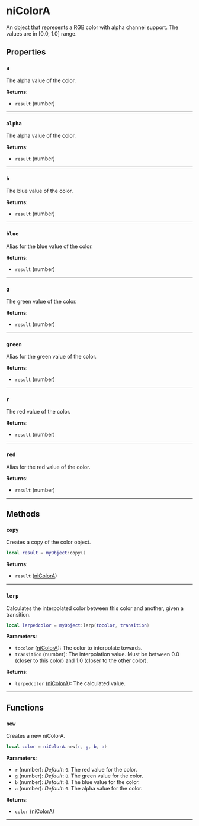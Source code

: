 <!---
	This file is autogenerated. Do not edit this file manually. Your changes will be ignored.
	More information: https://github.com/MWSE/MWSE/tree/master/docs
-->

# niColorA
<div class="search_terms" style="display: none">nicolora, colora</div>

An object that represents a RGB color with alpha channel support. The values are in [0.0, 1.0] range.

## Properties

### `a`
<div class="search_terms" style="display: none">a</div>

The alpha value of the color.

**Returns**:

* `result` (number)

***

### `alpha`
<div class="search_terms" style="display: none">alpha</div>

The alpha value of the color.

**Returns**:

* `result` (number)

***

### `b`
<div class="search_terms" style="display: none">b</div>

The blue value of the color.

**Returns**:

* `result` (number)

***

### `blue`
<div class="search_terms" style="display: none">blue</div>

Alias for the blue value of the color.

**Returns**:

* `result` (number)

***

### `g`
<div class="search_terms" style="display: none">g</div>

The green value of the color.

**Returns**:

* `result` (number)

***

### `green`
<div class="search_terms" style="display: none">green</div>

Alias for the green value of the color.

**Returns**:

* `result` (number)

***

### `r`
<div class="search_terms" style="display: none">r</div>

The red value of the color.

**Returns**:

* `result` (number)

***

### `red`
<div class="search_terms" style="display: none">red</div>

Alias for the red value of the color.

**Returns**:

* `result` (number)

***

## Methods

### `copy`
<div class="search_terms" style="display: none">copy</div>

Creates a copy of the color object.

```lua
local result = myObject:copy()
```

**Returns**:

* `result` ([niColorA](../../types/niColorA))

***

### `lerp`
<div class="search_terms" style="display: none">lerp</div>

Calculates the interpolated color between this color and another, given a transition.

```lua
local lerpedcolor = myObject:lerp(tocolor, transition)
```

**Parameters**:

* `tocolor` ([niColorA](../../types/niColorA)): The color to interpolate towards.
* `transition` (number): The interpolation value. Must be between 0.0 (closer to this color) and 1.0 (closer to the other color).

**Returns**:

* `lerpedcolor` ([niColorA](../../types/niColorA)): The calculated value.

***

## Functions

### `new`
<div class="search_terms" style="display: none">new</div>

Creates a new niColorA.

```lua
local color = niColorA.new(r, g, b, a)
```

**Parameters**:

* `r` (number): *Default*: `0`. The red value for the color.
* `g` (number): *Default*: `0`. The green value for the color.
* `b` (number): *Default*: `0`. The blue value for the color.
* `a` (number): *Default*: `0`. The alpha value for the color.

**Returns**:

* `color` ([niColorA](../../types/niColorA))

***

